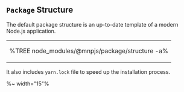 ## `Package` Structure

The default package structure is an up-to-date template of a modern Node.js application.

<table>
<tbody>
<tr></tr>
<tr>
<td>

%TREE node_modules/@mnpjs/package/structure -a%
</td>
</tr>
</tbody>
</table>

It also includes `yarn.lock` file to speed up the installation process.

%~ width="15"%